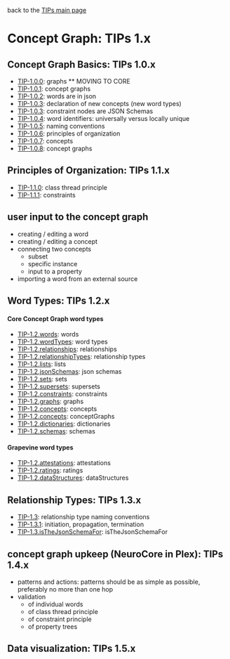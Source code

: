 back to the [TIPs main page](..)

Concept Graph: TIPs 1.x
=====

## Concept Graph Basics: TIPs 1.0.x
- [TIP-1.0.0](basics/graphs.md): graphs ** MOVING TO CORE
- [TIP-1.0.1](basics/conceptGraphs.md): concept graphs
- [TIP-1.0.2](basics/words.md): words are in json
- [TIP-1.0.3](basics/declarations.md): declaration of new concepts (new word types)
- [TIP-1.0.3](): constraint nodes are JSON Schemas
- [TIP-1.0.4](): word identifiers: universally versus locally unique
- [TIP-1.0.5](): naming conventions
- [TIP-1.0.6](basics/principlesOfOrganization.md): principles of organization
- [TIP-1.0.7](): concepts
- [TIP-1.0.8](): concept graphs


## Principles of Organization: TIPs 1.1.x
- [TIP-1.1.0](principlesOfOrganization/classThreadPrinciple.md): class thread principle
- [TIP-1.1.1](principlesOfOrganization/constraints.md): constraints

## user input to the concept graph
- creating / editing a word
- creating / editing a concept
- connecting two concepts
  - subset
  - specific instance
  - input to a property
- importing a word from an external source

## Word Types: TIPs 1.2.x
#### Core Concept Graph word types
- [TIP-1.2.words](): words
- [TIP-1.2.wordTypes](): word types
- [TIP-1.2.relationships](): relationships
- [TIP-1.2.relationshipTypes](): relationship types
- [TIP-1.2.lists](): lists
- [TIP-1.2.jsonSchemas](): json schemas
- [TIP-1.2.sets](): sets
- [TIP-1.2.supersets](): supersets
- [TIP-1.2.constraints](): constraints
- [TIP-1.2.graphs](): graphs
- [TIP-1.2.concepts](): concepts
- [TIP-1.2.concepts](): conceptGraphs
- [TIP-1.2.dictionaries](): dictionaries
- [TIP-1.2.schemas](): schemas

#### Grapevine word types
- [TIP-1.2.attestations](): attestations
- [TIP-1.2.ratings](): ratings
- [TIP-1.2.dataStructures](): dataStructures

## Relationship Types: TIPs 1.3.x
- [TIP-1.3](): relationship type naming conventions
- [TIP-1.3.1](): initiation, propagation, termination
- [TIP-1.3.isTheJsonSchemaFor](): isTheJsonSchemaFor

## concept graph upkeep (NeuroCore in Plex): TIPs 1.4.x
- []() patterns and actions: patterns should be as simple as possible, preferably no more than one hop
- validation
  - of individual words
  - of class thread principle
  - of constraint principle
  - of property trees
  
## Data visualization: TIPs 1.5.x
